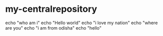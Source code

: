 # my-centralrepository
echo "who am i"
echo "Hello world"
echo "i love my nation"
echo "where are you"
echo "i am from odisha"
echo "hello"
